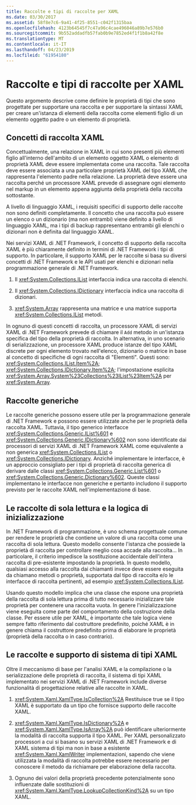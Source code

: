 ```yaml
---
title: Raccolte e tipi di raccolte per XAML
ms.date: 03/30/2017
ms.assetid: 58f8e7c6-9a41-4f25-8551-c042f1315baa
ms.openlocfilehash: 4123b64545f7c47a96c4cae496046a89b7e576b0
ms.sourcegitcommit: 9b552addadfb57fab0b9e7852ed4f1f1b8a42f8e
ms.translationtype: MT
ms.contentlocale: it-IT
ms.lasthandoff: 04/23/2019
ms.locfileid: "61954180"
---
```

# <a name="collections-and-collection-types-for-xaml"></a>Raccolte e tipi di raccolte per XAML

Questo argomento descrive come definire le proprietà di tipi che sono progettate per supportare una raccolta e per supportare la sintassi XAML per creare un'istanza di elementi della raccolta come elementi figlio di un elemento oggetto padre o un elemento di proprietà.

## <a name="xaml-collection-concepts"></a>Concetti di raccolta XAML

Concettualmente, una relazione in XAML in cui sono presenti più elementi figlio all'interno dell'ambito di un elemento oggetto XAML o elemento di proprietà XAML deve essere implementata come una raccolta. Tale raccolta deve essere associata a una particolare proprietà XAML del tipo XAML che rappresenta l'elemento padre nella relazione. La proprietà deve essere una raccolta perché un processore XAML prevede di assegnare ogni elemento nel markup in un elemento appena aggiunta della proprietà della raccolta sottostante.

A livello di linguaggio XAML, i requisiti specifici di supporto delle raccolte non sono definiti completamente. Il concetto che una raccolta può essere un elenco o un dizionario (ma non entrambi) viene definito a livello di linguaggio XAML, ma i tipi di backup rappresentano entrambi gli elenchi o dizionari non è definita dal linguaggio XAML.

Nei servizi XAML di .NET Framework, il concetto di supporto della raccolta XAML è più chiaramente definito in termini di .NET Framework i tipi di supporto. In particolare, il supporto XAML per le raccolte si basa su diversi concetti di .NET Framework e le API usati per elenchi e dizionari nella programmazione generale di .NET Framework.

1. Il <xref:System.Collections.IList> interfaccia indica una raccolta di elenchi.

2. Il <xref:System.Collections.IDictionary> interfaccia indica una raccolta di dizionari.

3. <xref:System.Array> rappresenta una matrice e una matrice supporta <xref:System.Collections.IList> metodi.

In ognuno di questi concetti di raccolta, un processore XAML di servizi XAML di .NET Framework prevede di chiamare il `Add` metodo in un'istanza specifica del tipo della proprietà di raccolta. In alternativa, in uno scenario di serializzazione, un processore XAML produce istanze del tipo XAML discrete per ogni elemento trovato nell'elenco, dizionario o matrice in base al concetto di specifiche di ogni raccolta di "Elementi". Questi sono: <xref:System.Collections.IList.Item%2A>; <xref:System.Collections.IDictionary.Item%2A>; l'impostazione esplicita <xref:System.Array.System%23Collections%23IList%23Item%2A> per <xref:System.Array>.

## <a name="generic-collections"></a>Raccolte generiche

Le raccolte generiche possono essere utile per la programmazione generale di .NET Framework e possono essere utilizzate anche per le proprietà della raccolta XAML. Tuttavia, il tipo generico interfacce <xref:System.Collections.Generic.IList%601> e <xref:System.Collections.Generic.IDictionary%602> non sono identificate dai processori di servizi XAML di .NET Framework XAML come equivalente a non generica <xref:System.Collections.IList> o <xref:System.Collections.IDictionary>. Anziché implementare le interfacce, è un approccio consigliato per i tipi di proprietà di raccolta generica di derivare dalle classi <xref:System.Collections.Generic.List%601> o <xref:System.Collections.Generic.Dictionary%602>. Queste classi implementano le interfacce non generiche e pertanto includono il supporto previsto per le raccolte XAML nell'implementazione di base.

## <a name="read-only-collections-and-initialization-logic"></a>Le raccolte di sola lettura e la logica di inizializzazione

In .NET Framework di programmazione, è uno schema progettuale comune per rendere le proprietà che contiene un valore di una raccolta come una raccolta di sola lettura. Questo modello consente l'istanza che possiede la proprietà di raccolta per controllare meglio cosa accade alla raccolta... In particolare, il criterio impedisce la sostituzione accidentale dell'intera raccolta di pre-esistente impostando la proprietà. In questo modello, qualsiasi accesso alla raccolta dai chiamanti invece deve essere eseguita da chiamano metodi o proprietà, supportata dal tipo di raccolta e/o le interfacce di raccolta pertinenti, ad esempio <xref:System.Collections.IList>.

Usando questo modello implica che una classe che espone una proprietà della raccolta di sola lettura prima di tutto necessario inizializzare tale proprietà per contenere una raccolta vuota. In genere l'inizializzazione viene eseguita come parte del comportamento della costruzione della classe. Per essere utile per XAML, è importante che tale logica viene sempre fatto riferimento dal costruttore predefinito, poiché XAML è in genere chiama il costruttore predefinito prima di elaborare le proprietà (proprietà della raccolta o in caso contrario).

## <a name="xaml-type-system-support-and-collections"></a>Le raccolte e supporto di sistema di tipi XAML

Oltre il meccanismo di base per l'analisi XAML e la compilazione o la serializzazione delle proprietà di raccolta, il sistema di tipi XAML implementato nei servizi XAML di .NET Framework include diverse funzionalità di progettazione relative alle raccolte in XAML.

1. <xref:System.Xaml.XamlType.IsCollection%2A> Restituisce true se il tipo XAML è supportato da un tipo che fornisce supporto delle raccolte XAML.

2. <xref:System.Xaml.XamlType.IsDictionary%2A> e <xref:System.Xaml.XamlType.IsArray%2A> può identificare ulteriormente la modalità di raccolta supporta il tipo XAML. Per XAML personalizzato processori a cui si basano su servizi XAML di .NET Framework e di XAML sistema di tipi ma non in base a esistente <xref:System.Xaml.XamlWriter> implementazioni, sapendo che viene utilizzata la modalità di raccolta potrebbe essere necessario per conoscere il metodo da richiamare per elaborazione della raccolta.

3. Ognuno dei valori della proprietà precedente potenzialmente sono influenzate dalle sostituzioni di <xref:System.Xaml.XamlType.LookupCollectionKind%2A> su un tipo XAML.
